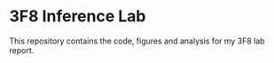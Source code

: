 # 3F8 Inference Lab

This repository contains the code, figures and analysis for my 3F8 lab report.
